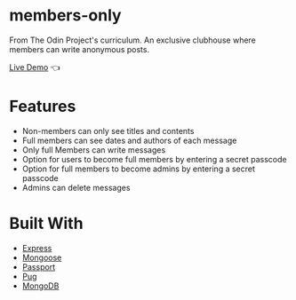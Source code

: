 # members-only

From The Odin Project's curriculum. An exclusive clubhouse where members can write anonymous posts.

[Live Demo](https://only-members-club.fly.dev) :point_left:

# Features

- Non-members can only see titles and contents
- Full members can see dates and authors of each message
- Only full Members can write messages
- Option for users to become full members by entering a secret passcode
- Option for full members to become admins by entering a secret passcode
- Admins can delete messages

# Built With

- [Express](https://expressjs.com/)
- [Mongoose](https://mongoosejs.com/)
- [Passport](https://www.passportjs.org/)
- [Pug](https://pugjs.org/api/getting-started.html)
- [MongoDB](https://www.mongodb.com/)
